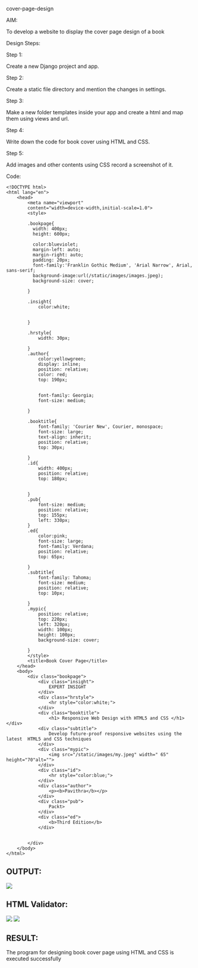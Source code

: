 cover-page-design

AIM:

To develop a website to display the cover page design of a book


Design Steps:


Step 1:

Create a new Django project and app.


Step 2:


Create a static file directory and mention the changes in settings.


Step 3:

Make a new folder templates inside your app and create a html and map them using views and url.


Step 4:

Write down the code for book cover using HTML and CSS.

Step 5:

Add images and other contents using CSS record a screenshot of it.

Code:
```
<!DOCTYPE html>
<html lang="en">
    <head>
        <meta name="viewport"
        content="width=device-width,initial-scale=1.0">
        <style>
        
        .bookpage{
          width: 400px;
          height: 600px;

          color:blueviolet;
          margin-left: auto;
          margin-right: auto;
          padding: 20px;
          font-family:'Franklin Gothic Medium', 'Arial Narrow', Arial, sans-serif;
          background-image:url(/static/images/images.jpeg);
          background-size: cover;

        }

        .insight{
            color:white;


        }

        .hrstyle{
            width: 30px;

        }
        .author{
            color:yellowgreen;
            display: inline;
            position: relative;
            color: red;
            top: 190px;


            font-family: Georgia;
            font-size: medium;

        }

        .booktitle{
            font-family: 'Courier New', Courier, monospace;
            font-size: large;
            text-align: inherit;
            position: relative;
            top: 30px;

        }
        .id{
            width: 400px;
            position: relative;
            top: 180px;


        }
        .pub{
            font-size: medium;
            position: relative;
            top: 155px;
            left: 330px;
        }
        .ed{
            color:pink;
            font-size: large;
            font-family: Verdana;
            position: relative;
            top: 65px;

        }
        .subtitle{
            font-family: Tahoma;
            font-size: medium;
            position: relative;
            top: 10px;

        }
        .mypic{
            position: relative;
            top: 220px;
            left: 320px;
            width: 100px;
            height: 100px;
            background-size: cover;

        }
        </style>
        <title>Book Cover Page</title>
    </head>
    <body>
        <div class="bookpage">
            <div class="insight">
                EXPERT INSIGHT
            </div>
            <div class="hrstyle">
                <hr style="color:white;">
            </div>
            <div class="booktitle">
                <h1> Responsive Web Design with HTML5 and CSS </h1></div>
            <div class="subtitle">
                Develop future-proof responsive websites using the latest  HTML5 and CSS techniques
            </div>
            <div class="mypic">
                <img src="/static/images/my.jpeg" width=" 65" height="70"alt="">
            </div>
            <div class="id">
                <hr style="color:blue;">
            </div>
            <div class="author">
                <p><b>Pavithra</b></p>
            </div>
            <div class="pub">
                Packt>
            </div>
            <div class="ed">
                <b>Third Edition</b>
            </div>


        </div>
    </body>
</html>
```


## OUTPUT:
![](./valid1.png)


## HTML Validator:

![](./valid1.png)
![](./output.png)

## RESULT:

The program for designing book cover page using HTML and CSS is executed successfully
